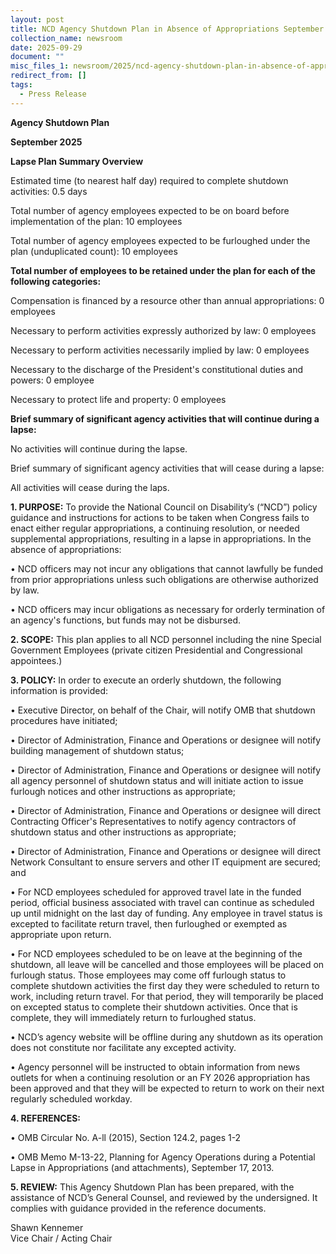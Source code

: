 ```yaml
---
layout: post
title: NCD Agency Shutdown Plan in Absence of Appropriations September 2025
collection_name: newsroom
date: 2025-09-29
document: ""
misc_files_1: newsroom/2025/ncd-agency-shutdown-plan-in-absence-of-appropriations-september-2025/ncd-shutdown-plan-september-2025.-ombapprovedfinal.docx
redirect_from: []
tags:
  - Press Release
---
```

**Agency Shutdown Plan**

**September 2025**

 **Lapse Plan Summary Overview**

Estimated time (to nearest half day) required to complete shutdown activities:	0.5 days

Total number of agency employees expected to be on board before implementation of the plan:	10 employees

Total number of agency employees expected to be furloughed under the plan (unduplicated count):	10 employees

**Total number of employees to be retained under the plan for each of the following categories:**

Compensation is financed by a resource other than annual appropriations:	0 employees

Necessary to perform activities expressly authorized by law:	0 employees

Necessary to perform activities necessarily implied by law:	0 employees

Necessary to the discharge of the President's constitutional duties and powers:	0 employee

Necessary to protect life and property:	0 employees

**Brief summary of significant agency activities that will continue during a lapse:**

No activities will continue during the lapse. 

Brief summary of significant agency activities that will cease during a lapse:

All activities will cease during the laps. 

**1. PURPOSE:** To provide the National Council on Disability’s (“NCD”) policy guidance and instructions for actions to be taken when Congress fails to enact either regular appropriations, a continuing resolution, or needed supplemental appropriations, resulting in a lapse in appropriations. In the absence of appropriations:

•	NCD officers may not incur any obligations that cannot lawfully be funded from prior appropriations unless such obligations are otherwise authorized by law.

•	NCD officers may incur obligations as necessary for orderly termination of an agency's functions, but funds may not be disbursed.

**2. SCOPE:** This plan applies to all NCD personnel including the nine Special Government Employees (private citizen Presidential and Congressional appointees.)

**3. POLICY:** In order to execute an orderly shutdown, the following information is provided:

•	 Executive Director, on behalf of the Chair, will notify OMB that shutdown procedures have initiated;

•	Director of Administration, Finance and Operations or designee will notify building management of shutdown status;

•	Director of Administration, Finance and Operations or designee will notify all agency personnel of shutdown status and will initiate action to issue furlough notices and other instructions as appropriate;

•	Director of Administration, Finance and Operations or designee will direct Contracting Officer's Representatives to notify agency contractors of shutdown status and other instructions as appropriate;

•	Director of Administration, Finance and Operations or designee will direct Network Consultant to ensure servers and other IT equipment are secured; and

•	For NCD employees scheduled for approved travel late in the funded period, official business associated with travel can continue as scheduled up until midnight on the last day of funding. Any employee in travel status is excepted to facilitate return travel, then furloughed or exempted as appropriate upon return.

•	For NCD employees scheduled to be on leave at the beginning of the shutdown, all leave will be cancelled and those employees will be placed on furlough status. Those employees may come off furlough status to complete shutdown activities the first day they were scheduled to return to work, including return travel. For that period, they will temporarily be placed on excepted status to complete their shutdown activities. Once that is complete, they will immediately return to  furloughed status.

•	NCD’s agency website will be offline during any shutdown as its operation does not constitute nor facilitate any excepted activity.

•	Agency personnel will be instructed to obtain information from news outlets for when a continuing resolution or an FY 2026 appropriation has been approved and that they will be expected to return to work on their next regularly scheduled workday.

**4. REFERENCES:**

•	OMB Circular No. A-ll (2015), Section 124.2, pages 1-2

•	OMB Memo M-13-22, Planning for Agency Operations during a Potential Lapse in Appropriations (and attachments), September 17, 2013.

**5. REVIEW:** This Agency Shutdown Plan has been prepared, with the assistance of NCD’s General Counsel, and reviewed by the undersigned. It complies with guidance provided in the reference documents.

Shawn Kennemer\
Vice Chair / Acting Chair
